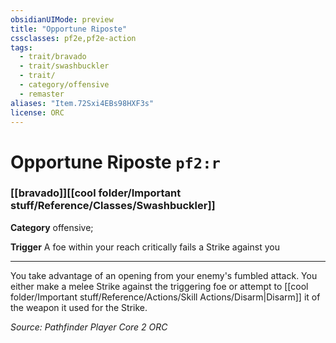 ```yaml
---
obsidianUIMode: preview
title: "Opportune Riposte"
cssclasses: pf2e,pf2e-action
tags:
  - trait/bravado
  - trait/swashbuckler
  - trait/
  - category/offensive
  - remaster
aliases: "Item.72Sxi4EBs98HXF3s"
license: ORC
---
```

# Opportune Riposte `pf2:r`

### [[bravado]][[cool folder/Important stuff/Reference/Classes/Swashbuckler]]

**Category** offensive; 




**Trigger** A foe within your reach critically fails a Strike against you

* * *

You take advantage of an opening from your enemy's fumbled attack. You either make a melee Strike against the triggering foe or attempt to [[cool folder/Important stuff/Reference/Actions/Skill Actions/Disarm|Disarm]] it of the weapon it used for the Strike.

*Source: Pathfinder Player Core 2*
*ORC*